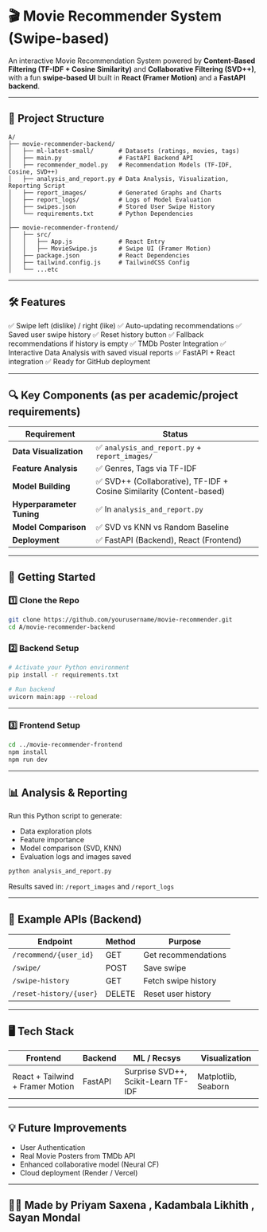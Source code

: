 # 🎬 Movie Recommender System (Swipe-based)

An interactive Movie Recommendation System powered by **Content-Based Filtering (TF-IDF + Cosine Similarity)** and **Collaborative Filtering (SVD++)**, with a fun **swipe-based UI** built in **React (Framer Motion)** and a **FastAPI backend**.

---

## 📂 Project Structure

```
A/
├── movie-recommender-backend/
│   ├── ml-latest-small/       # Datasets (ratings, movies, tags)
│   ├── main.py                # FastAPI Backend API
│   ├── recommender_model.py   # Recommendation Models (TF-IDF, Cosine, SVD++)
│   ├── analysis_and_report.py # Data Analysis, Visualization, Reporting Script
│   ├── report_images/         # Generated Graphs and Charts
│   ├── report_logs/           # Logs of Model Evaluation
│   ├── swipes.json            # Stored User Swipe History
│   └── requirements.txt       # Python Dependencies
│
├── movie-recommender-frontend/
│   ├── src/
│   │   ├── App.js             # React Entry
│   │   ├── MovieSwipe.js      # Swipe UI (Framer Motion)
│   ├── package.json           # React Dependencies
│   ├── tailwind.config.js     # TailwindCSS Config
│   └── ...etc
```

---

## 🛠️ Features

✅ Swipe left (dislike) / right (like)
✅ Auto-updating recommendations
✅ Saved user swipe history
✅ Reset history button
✅ Fallback recommendations if history is empty
✅ TMDb Poster Integration
✅ Interactive Data Analysis with saved visual reports
✅ FastAPI + React integration
✅ Ready for GitHub deployment

---

## 🔍 Key Components (as per academic/project requirements)

| Requirement               | Status                                                              |
| ------------------------- | ------------------------------------------------------------------- |
| **Data Visualization**    | ✅ `analysis_and_report.py` + `report_images/`                       |
| **Feature Analysis**      | ✅ Genres, Tags via TF-IDF                                           |
| **Model Building**        | ✅ SVD++ (Collaborative), TF-IDF + Cosine Similarity (Content-based) |
| **Hyperparameter Tuning** | ✅ In `analysis_and_report.py`                                       |
| **Model Comparison**      | ✅ SVD vs KNN vs Random Baseline                                     |
| **Deployment**            | ✅ FastAPI (Backend), React (Frontend)                               |

---

## 🚀 Getting Started

### 1️⃣ Clone the Repo

```bash
git clone https://github.com/yourusername/movie-recommender.git
cd A/movie-recommender-backend
```

### 2️⃣ Backend Setup

```bash
# Activate your Python environment
pip install -r requirements.txt

# Run backend
uvicorn main:app --reload
```

---

### 3️⃣ Frontend Setup

```bash
cd ../movie-recommender-frontend
npm install
npm run dev
```

---

## 📊 Analysis & Reporting

Run this Python script to generate:

* Data exploration plots
* Feature importance
* Model comparison (SVD, KNN)
* Evaluation logs and images saved

```bash
python analysis_and_report.py
```

Results saved in:
`/report_images` and `/report_logs`

---

## 🎯 Example APIs (Backend)

| Endpoint                | Method | Purpose             |
| ----------------------- | ------ | ------------------- |
| `/recommend/{user_id}`  | GET    | Get recommendations |
| `/swipe/`               | POST   | Save swipe          |
| `/swipe-history`        | GET    | Fetch swipe history |
| `/reset-history/{user}` | DELETE | Reset user history  |

---

## 🖥️ Tech Stack

| Frontend                         | Backend | ML / Recsys                         | Visualization       |
| -------------------------------- | ------- | ----------------------------------- | ------------------- |
| React + Tailwind + Framer Motion | FastAPI | Surprise SVD++, Scikit-Learn TF-IDF | Matplotlib, Seaborn |

---

## 💡 Future Improvements

* User Authentication
* Real Movie Posters from TMDb API
* Enhanced collaborative model (Neural CF)
* Cloud deployment (Render / Vercel)

---

## 👩‍💻 Made by Priyam Saxena , Kadambala Likhith , Sayan Mondal 
